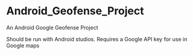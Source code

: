 # Android_Geofense_Project
An Android Google Geofense Project

Should be run with Android studios. Requires a Google API key for use in Google maps

